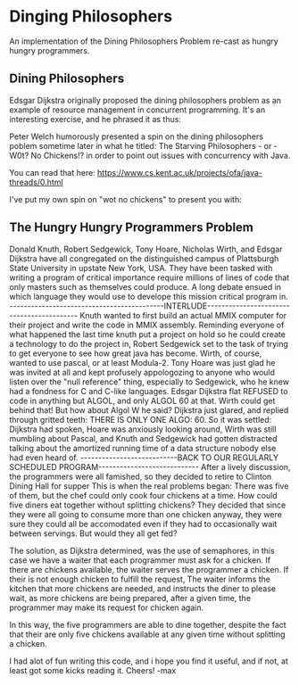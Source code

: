 # Dinging Philosophers
An implementation of the Dining Philosophers Problem re-cast as hungry hungry programmers.

## Dining Philosophers
Edsgar Dijkstra originally proposed the dining philosophers problem as an example of resource management in concurrent
programming. It's an interesting exercise, and he phrased it as thus:


Peter Welch humorously presented a spin on the dining philosophers poblem sometime later in what he titled: 
The Starving Philosophers
       - or -
  W0t? No Chickens!?
in order to point out issues with concurrency with Java.

You can read that here:
https://www.cs.kent.ac.uk/projects/ofa/java-threads/0.html

I've put my own spin on "wot no chickens" to present you with: 

## The Hungry Hungry Programmers Problem
Donald Knuth, Robert Sedgewick, Tony Hoare, Nicholas Wirth, and Edsgar Dijkstra have all congregated on the distinguished campus
of Plattsburgh State University in upstate New York, USA. They have been tasked with writing a program of critical importance require
millions of lines of code that only masters such as themselves could produce. A long debate ensued in which language they would use to
develope this mission critical program in.
-------------------------------------------INTERLUDE------------------------------------------
 Knuth wanted to first build an actual MMIX computer for their project and write the code in MMIX assembly.
Reminding everyone of what happened the last time knuth put a project on hold so he could create a technology
to do the project in, Robert Sedgewick set to the task of trying to get everyone to see how great java has become. 
Wirth, of course, wanted to use pascal, or at least Modula-2. Tony Hoare was just glad he was invited at all and kept profusely 
appologozing to anyone who would listen over the "null reference" thing, especially to Sedgewick, who he knew had a fondness for 
C and C-like languages. Edsgar Dijkstra flat REFUSED to code in anything but ALGOL, and only ALGOL 60 at that. Wirth could get 
behind that! But how about Algol W he said? Dijkstra just glared, and replied through gritted teeth: THERE IS ONLY ONE ALGO: 60.
So it was settled: Dijkstra had spoken, Hoare was anxiously looking around, Wirth was still mumbling about Pascal, and Knuth
and Sedgewick had gotten distracted talking about the amortized running time of a data structure nobody else had even heard of.
---------------------------BACK TO OUR REGULARLY SCHEDULED PROGRAM----------------------------
After a lively discussion, the programmers were all famished, so they decided to retire to Clinton Dining Hall for supper
This is when the real problems began: There was five of them, but the chef could only cook four chickens at a time. 
How could five diners eat together without splitting chickens? They decided that since they were all going to consume more than 
one chicken anyway, they were sure they could all be accomodated even if they had to occasionally wait between servings.
But would they all get fed?

The solution, as Dijkstra determined, was the use of semaphores, in this case we have a waiter that each programmer must ask for a chicken.
If there are chickens available, the waiter serves the programmer a chicken. If their is not enough chicken to fulfill the request,
The waiter informs the kitchen that more chickens are needed, and instructs the diner to please wait, as more chickens are being prepared, after a given
time, the programmer may make its request for chicken again.

In this way, the five programmers are able to dine together, despite the fact that their are only five chickens available at any given time
without splitting a chicken.

I had alot of fun writing this code, and i hope you find it useful, and if not, at least got some kicks reading it.
Cheers! 
-max
